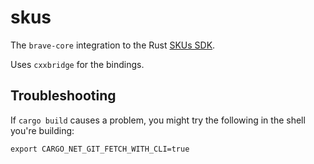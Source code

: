 # skus
The `brave-core` integration to the Rust [SKUs SDK](https://github.com/brave-intl/br-rs/).

Uses `cxxbridge` for the bindings.

## Troubleshooting
If `cargo build` causes a problem, you might try the following in the shell you're building:
```
export CARGO_NET_GIT_FETCH_WITH_CLI=true
```
